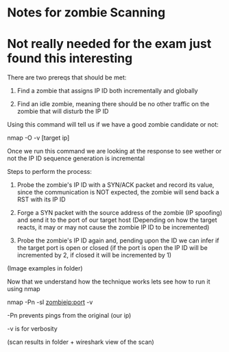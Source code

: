 
# Notes for zombie Scanning

# Not really needed for the exam just found this interesting


There are two prereqs that should be met:

1. Find a zombie that assigns IP ID both incrementally and globally

2. Find an idle zombie, meaning there should be no other traffic on the zombie that will
disturb the IP ID




Using this command will tell us if we have a good zombie candidate or not:

nmap -O -v [target ip]


Once we run this command we are looking at the response to see wether or not the IP ID 
sequence generation is incremental



Steps to perform the process:

1. Probe the zombie's IP ID with a SYN/ACK packet and record its value, since the
communication is NOT expected, the zombie will send back a RST with its IP ID

2. Forge a SYN packet with the source address of the zombie (IP spoofing) and send it to the 
port of our target host (Depending on how the target reacts, it may or may not cause the 
zombie IP ID to be incremented)

3. Probe the zombie's IP ID again and, pending upon the ID we can infer if the target
 port is open or closed (if the port is open the IP ID will be incremented by 2, if closed it will be
 incremented by 1)

 (Image examples in folder)


 Now that we understand how the technique works lets see how to run it using nmap

 nmap -Pn -sI <zombieip:port> <targetip> -v

-Pn prevents pings from the original (our ip)

-v is for verbosity

(scan results in folder + wireshark view of the scan)


